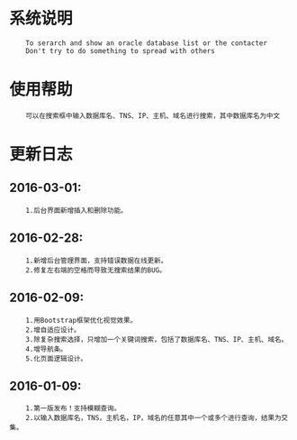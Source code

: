 系统说明
=====
		To serarch and show an oracle database list or the contacter
		Don't try to do something to spread with others



使用帮助
=====
		可以在搜索框中输入数据库名、TNS、IP、主机、域名进行搜索，其中数据库名为中文

更新日志
=====
2016-03-01:
------
		1.后台界面新增插入和删除功能。

2016-02-28:
------
		1.新增后台管理界面，支持错误数据在线更新。
		2.修复左右端的空格而导致无搜索结果的BUG。
		
2016-02-09:
------
		1.用Bootstrap框架优化视觉效果。
		2.增自适应设计。
		3.除复杂搜索选择，只增加一个关键词搜索，包括了数据库名、TNS、IP、主机、域名。
		4.增导航条。
		5.化页面逻辑设计。
		
2016-01-09:
------
		1.第一版发布！支持模糊查询。
		2.以输入数据库名，TNS，主机名，IP，域名的任意其中一个或多个进行查询，结果为交集。
	
